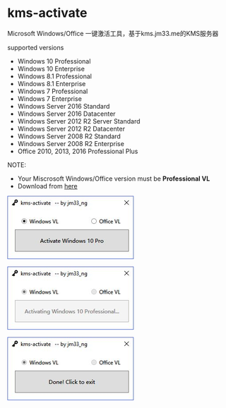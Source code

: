 # kms-activate
Microsoft Windows/Office 一键激活工具，基于kms.jm33.me的KMS服务器

supported versions

- Windows 10 Professional
- Windows 10 Enterprise
- Windows 8.1 Professional
- Windows 8.1 Enterprise
- Windows 7 Professional
- Windows 7 Enterprise
- Windows Server 2016 Standard
- Windows Server 2016 Datacenter
- Windows Server 2012 R2 Server Standard
- Windows Server 2012 R2 Datacenter
- Windows Server 2008 R2 Standard
- Windows Server 2008 R2 Enterprise
- Office 2010, 2013, 2016 Professional Plus

NOTE:

- Your Miscrosoft Windows/Office version must be **Professional VL**
- Download from [here](https://github.com/jm33-m0/kms-activate/releases)

![](/img/win-activate.JPG)

![](/img/win-activate-wait.JPG)

![](/img/win-activate-done.JPG)
